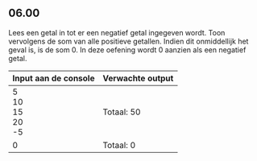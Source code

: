 ## 06.00
Lees een getal in tot er een negatief getal ingegeven wordt. Toon vervolgens de som van alle positieve getallen. Indien dit onmiddellijk het geval is, is de som 0. In deze oefening wordt 0 aanzien als een negatief getal.

| Input aan de console | Verwachte output |
|----------------------|------------------|
| 5<br>10<br>15<br>20<br>-5 | Totaal: 50 |
| 0 | Totaal: 0 |